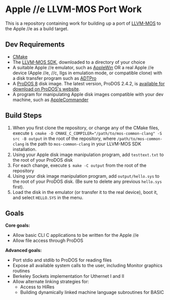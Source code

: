 # Apple //e LLVM-MOS Port Work

This is a repository containing work for building up a port of [LLVM-MOS](https://llvm-mos.org/)
to the Apple //e as a build target.

## Dev Requirements

- [CMake](https://cmake.org/)
- The [LLVM-MOS SDK](https://github.com/llvm-mos/llvm-mos-sdk), downloaded to a directory of your choice
- A suitable Apple //e emulator, such as [AppleWin](https://github.com/AppleWin/AppleWin)
  OR a real Apple //e device (Apple //e, //c, IIgs in emulation mode, or compatible clone)
  with a disk transfer program such as [ADTPro](https://adtpro.com/)
- A [ProDOS 8](https://prodos8.com/) disk image. The latest version, ProDOS 2.4.2,
  is [available for download on ProDOS's website](https://prodos8.com/releases/prodos-242/).
- A program for manipulating Apple disk images compatible with your dev machine, such as
  [AppleCommander](https://applecommander.github.io/)

## Build Steps

1. When you first clone the repository, or change any of the CMake files, execute
   `$ cmake -D CMAKE_C_COMPILER="/path/to/mos-common-clang" -S src -B output` in the root of the repository,
   where `/path/to/mos-common-clang` is the path to `mos-common-clang` in your LLVM-MOS SDK installation.
2. Using your Apple disk image manipulation program, add `testtext.txt` to the root of your ProDOS disk
3. For each change, execute `$ make -C output` from the root of the repository
4. Using your disk image manipulation program, add `output/hello.sys` to the root of your
   ProDOS disk. (Be sure to delete any previous `hello.sys` first).
5. Load the disk in the emulator (or transfer it to the real device), boot it,
   and select `HELLO.SYS` in the menu.

## Goals

**Core goals:**

- Allow basic CLI C applications to be written for the Apple //e
- Allow file access through ProDOS

**Advanced goals:**

- Port stdio and stdlib to ProDOS for reading files
- Expose all available system calls to the user, including Monitor graphics routines
- Berkeley Sockets implementation for Uthernet I and II
- Allow alternate linking strategies for:
  - Access to HiRes
  - Building dynamically linked machine language subroutines for BASIC